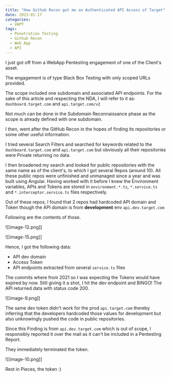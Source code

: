 ```yaml
---
title: "How Github Recon got me an Authenticated API Access of Target"
date: 2023-01-17
categories:
  - VAPT
tags:
  - Penetration Testing
  - Github Recon
  - Web App 
  - API
---
```


I just got off from a WebApp Pentesting engagement of one of the Client's asset.

The engagement is of type Black Box Testing with only scoped URLs provided.

The scope included one subdomain and associated API endpoints.
For the sake of this article and respecting the NDA, I will refer to it as:
`dashboard.target.com` and `api.target.com/v2`

Not much can be done in the Subdomain Reconnaissance phase as the scope is already defined with one subdomain.

I then, went after the GitHub Recon in the hopes of finding its repositories or some other useful information.

I tried several Search Filters and searched for keywords related to the `dashboard.target.com` and `api.target.com` but obviously all their repositories were Private returning no data.

I then broadened my search and looked for public repositories with the same name as of the client's, to which I got several Repos (around 10).
All these public repos were unfinished and unmanaged since a year and was built using Angular.
Having worked with it before I knew the Environment variables, APIs and Tokens are stored in `environment.*.ts`, `*.service.ts` and `*.interceptor.service.ts` files respectively.

Out of these repos, I found that 2 repos had hardcoded API domain and Token 
though the API domain is from **development** env `api.dev.target.com`

Following are the contents of those.

![[image-12.png]]


![[image-15.png]]


Hence, I got the following data:
- API dev domain
- Access Token
- API endpoints extracted from several `service.ts` files

The commits where from 2021 so I was expecting the Tokens would have expired by now.
Still giving it a shot, I hit the dev endpoint and BINGO! The API returned data with status code 200.

![[image-9.png]]


The same dev token didn't work for the prod `api.target.com` thereby inferring that the developers hardcoded those values for development but also unknowingly pushed the code in public repositories.

Since this Finding is from `api.dev.target.com`  which is out of scope, I responsibly reported it over the mail as it can't be included in a Pentesting Report.

They immediately terminated the token.

![[image-10.png]]

Rest in Pieces, the token :)